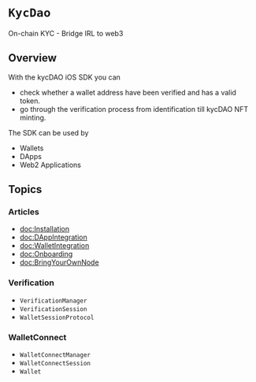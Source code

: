 # ``KycDao``

On-chain KYC - Bridge IRL to web3

## Overview

With the kycDAO iOS SDK you can 
- check whether a wallet address have been verified and has a valid token. 
- go through the verification process from identification till kycDAO NFT minting.

The SDK can be used by
- Wallets
- DApps
- Web2 Applications

## Topics

### Articles

- <doc:Installation>
- <doc:DAppIntegration>
- <doc:WalletIntegration>
- <doc:Onboarding>
- <doc:BringYourOwnNode>

### Verification

- ``VerificationManager``
- ``VerificationSession``
- ``WalletSessionProtocol``

### WalletConnect

- ``WalletConnectManager``
- ``WalletConnectSession``
- ``Wallet``
